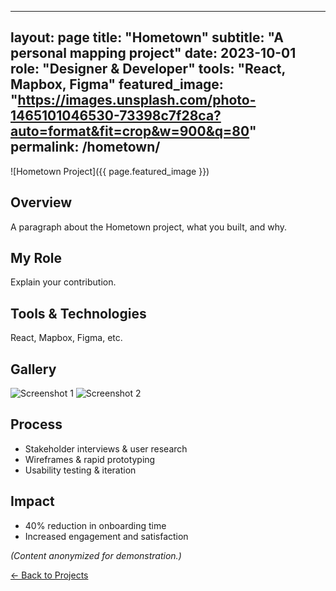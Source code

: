 
---
layout: page
title: "Hometown"
subtitle: "A personal mapping project"
date: 2023-10-01
role: "Designer & Developer"
tools: "React, Mapbox, Figma"
featured_image: "https://images.unsplash.com/photo-1465101046530-73398c7f28ca?auto=format&fit=crop&w=900&q=80"
permalink: /hometown/
---

![Hometown Project]({{ page.featured_image }})

## Overview

A paragraph about the Hometown project, what you built, and why.

## My Role

Explain your contribution.

## Tools & Technologies

React, Mapbox, Figma, etc.

## Gallery

![Screenshot 1](URL-TO-IMAGE)
![Screenshot 2](URL-TO-IMAGE)


## Process

- Stakeholder interviews & user research
- Wireframes & rapid prototyping
- Usability testing & iteration

## Impact

- 40% reduction in onboarding time
- Increased engagement and satisfaction

*(Content anonymized for demonstration.)*

[← Back to Projects](/projects/)
